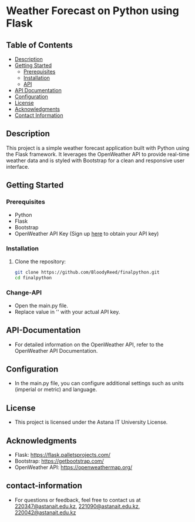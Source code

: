 # Weather Forecast on Python using Flask

## Table of Contents
- [Description](#description)
- [Getting Started](#getting-started)
  - [Prerequisites](#prerequisites)
  - [Installation](#installation)
  - [API](#change-api)
- [API Documentation](#api-documentation)
- [Configuration](#configuration)
- [License](#license)
- [Acknowledgments](#acknowledgments)
- [Contact Information](#contact-information)

## Description
This project is a simple weather forecast application built with Python using the Flask framework. It leverages the OpenWeather API to provide real-time weather data and is styled with Bootstrap for a clean and responsive user interface.

## Getting Started

### Prerequisites
- Python
- Flask
- Bootstrap
- OpenWeather API Key (Sign up [here](https://openweathermap.org/api) to obtain your API key)

### Installation
1. Clone the repository:
   ```bash
   git clone https://github.com/BloodyReed/finalpython.git
   cd finalpython

### Change-API
- Open the main.py file.
- Replace value in '' with your actual API key.

## API-Documentation
- For detailed information on the OpenWeather API, refer to the OpenWeather API Documentation.

## Configuration
- In the main.py file, you can configure additional settings such as units (imperial or metric) and language.

## License
- This project is licensed under the Astana IT University License.

## Acknowledgments
- Flask: https://flask.palletsprojects.com/
- Bootstrap: https://getbootstrap.com/
- OpenWeather API: https://openweathermap.org/

## contact-information
- For questions or feedback, feel free to contact us at 220347@astanait.edu.kz, 221090@astanait.edu.kz, 220042@astanait.edu.kz
